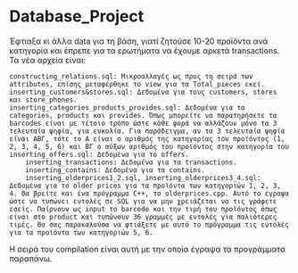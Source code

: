 # Database_Project

Έφτιαξα κι άλλα data για τη βάση, γιατί ζητούσε 10-20 προϊόντα ανά κατηγορία και έπρεπε για τα ερωτήματα να έχουμε αρκετά transactions. Τα νέα αρχεία είναι:

	constructing_relations.sql: Μικροαλλαγές ως προς τη σειρά των attributes, επίσης μεταφέρθηκε το view για τα Total_pieces εκεί.
	inserting_customers&stores.sql: Δεδομένα για τους customers, stores και store_phones.
	inserting_categories_products_provides.sql: Δεδομένα για τα categories, products και provides. Όπως μπορείτε να παρατηρήσετε τα barcodes είναι με τέτοιο τρόπο ώστε κάθε φορά να αλλάζουν μόνο τα 3 τελευταία ψηφία, για ευκολία. Για παράδειγμα, αν τα 3 τελευταία ψηφία είναι ΑΒΓ, τότε το Α είναι ο αριθμός της κατηγορίας του προϊόντος (1, 2, 3, 4, 5, 6) και ΒΓ ο αύξων αριθμός του προϊόντος στην κατηγορία του
	inserting_offers.sql: Δεδομένα για το offers.
        inserting_transactions: Δεδομένα για τα transactions.
        inserting_contains: Δεδομένα για τα contains.
        inserting_olderprices1_2.sql, inserting_olderprices3_4.sql: Δεδομένα για το older prices για τα προϊόντα των κατηγοριών 1, 2, 3, 4. Θα βρείτε και ένα πρόγραμμα C++, το olderprices.cpp. Αυτό το έγραψα ώστε να τυπώνει εντολές σε SQL για να μην χρειάζεται να τις γράφετε εσείς. Παίρνουν ως input το barcode και την τιμή του προϊόντος όπως είναι στο product και τυπώνουν 36 γραμμές με εντολές για παλιότερες τιμές. Θα σας παρακαλούσα να φτιάξετε με αυτό το πρόγραμμα τις εντολές για τα προϊόντα των κατηγοριών 5, 6.
Η σειρά του compilation είναι αυτή με την οποία έγραψα τα προγράμματα παραπάνω.
